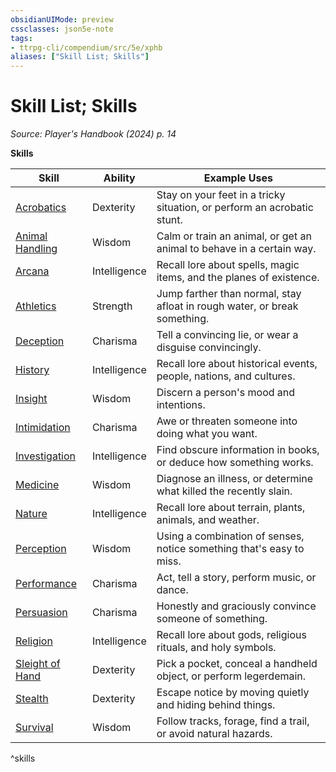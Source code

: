 ```yaml
---
obsidianUIMode: preview
cssclasses: json5e-note
tags:
- ttrpg-cli/compendium/src/5e/xphb
aliases: ["Skill List; Skills"]
---
```

# Skill List; Skills
*Source: Player's Handbook (2024) p. 14* 

**Skills**

| Skill | Ability | Example Uses |
|-------|---------|--------------|
| [Acrobatics](3-Compendium/rules/skills.md#Acrobatics) | Dexterity | Stay on your feet in a tricky situation, or perform an acrobatic stunt. |
| [Animal Handling](3-Compendium/rules/skills.md#Animal%20Handling) | Wisdom | Calm or train an animal, or get an animal to behave in a certain way. |
| [Arcana](3-Compendium/rules/skills.md#Arcana) | Intelligence | Recall lore about spells, magic items, and the planes of existence. |
| [Athletics](3-Compendium/rules/skills.md#Athletics) | Strength | Jump farther than normal, stay afloat in rough water, or break something. |
| [Deception](3-Compendium/rules/skills.md#Deception) | Charisma | Tell a convincing lie, or wear a disguise convincingly. |
| [History](3-Compendium/rules/skills.md#History) | Intelligence | Recall lore about historical events, people, nations, and cultures. |
| [Insight](3-Compendium/rules/skills.md#Insight) | Wisdom | Discern a person's mood and intentions. |
| [Intimidation](3-Compendium/rules/skills.md#Intimidation) | Charisma | Awe or threaten someone into doing what you want. |
| [Investigation](3-Compendium/rules/skills.md#Investigation) | Intelligence | Find obscure information in books, or deduce how something works. |
| [Medicine](3-Compendium/rules/skills.md#Medicine) | Wisdom | Diagnose an illness, or determine what killed the recently slain. |
| [Nature](3-Compendium/rules/skills.md#Nature) | Intelligence | Recall lore about terrain, plants, animals, and weather. |
| [Perception](3-Compendium/rules/skills.md#Perception) | Wisdom | Using a combination of senses, notice something that's easy to miss. |
| [Performance](3-Compendium/rules/skills.md#Performance) | Charisma | Act, tell a story, perform music, or dance. |
| [Persuasion](3-Compendium/rules/skills.md#Persuasion) | Charisma | Honestly and graciously convince someone of something. |
| [Religion](3-Compendium/rules/skills.md#Religion) | Intelligence | Recall lore about gods, religious rituals, and holy symbols. |
| [Sleight of Hand](3-Compendium/rules/skills.md#Sleight%20of%20Hand) | Dexterity | Pick a pocket, conceal a handheld object, or perform legerdemain. |
| [Stealth](3-Compendium/rules/skills.md#Stealth) | Dexterity | Escape notice by moving quietly and hiding behind things. |
| [Survival](3-Compendium/rules/skills.md#Survival) | Wisdom | Follow tracks, forage, find a trail, or avoid natural hazards. |
^skills